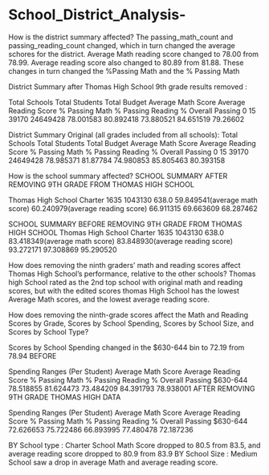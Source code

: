 # School_District_Analysis-
How is the district summary affected?
The passing_math_count and passing_reading_count changed, which in turn changed the average schores for the district. Average Math reading score changed to 78.00 from 78.99. Average reading score also changed to 80.89 from 81.88. These changes in turn changed the %Passing Math and the % Passing Math 

District Summary after Thomas High School 9th grade results removed : 

Total Schools	Total Students	Total Budget	Average Math Score	Average Reading Score	% Passing Math	% Passing Reading	% Overall Passing
0	        15	    39170	        24649428	        78.001583	      80.892418	        73.880521	            84.651519	        79.26602


District Summary Original (all grades included from all schools):
Total Schools	Total Students	Total Budget	Average Math Score	Average Reading Score	% Passing Math	% Passing Reading	% Overall Passing
0     	15	        39170	        24649428	      78.985371	      81.87784	        74.980853           	85.805463       	80.393158




How is the school summary affected?
SCHOOL SUMMARY AFTER REMOVING 9TH GRADE FROM THOMAS HIGH SCHOOL

Thomas High School	Charter	1635	1043130	638.0	59.849541(average math score)	60.240979(average reading score)	66.911315	69.663609	68.287462

SCHOOL SUMMARY BEFORE REMOVING 9TH GRADE FROM THOMAS HIGH SCHOOL
Thomas High School	Charter	1635	1043130	638.0	83.418349(average math score)	83.848930(average reading score)	93.272171	97.308869	95.290520


How does removing the ninth graders’ math and reading scores affect Thomas High School’s performance, relative to the other schools?
Thomas high School rated as the 2nd top school with original math and reading scores, but with the edited scores thomas High School has the lowest Average Math scores, and the lowest average reading score. 

How does removing the ninth-grade scores affect the Math and Reading Scores by Grade, Scores by School Spending, Scores by School Size, and Scores by School Type? 


Scores by School Spending changed in the $630-644 bin to 72.19 from 78.94
BEFORE 
	                              
 Spending Ranges (Per Student)      Average Math Score	Average Reading Score	% Passing Math	% Passing Reading   	% Overall Passing
	$630-644	                              78.518855	        81.624473	            73.484209	        84.391793 	        78.938001
AFTER REMOVING 9TH GRADE THOMAS HIGH DATA 

Spending Ranges (Per Student)      Average Math Score	Average Reading Score	% Passing Math	% Passing Reading   	% Overall Passing
$630-644	                            72.626653	              75.722486	        66.893995     	77.480478	              72.187236

BY School type : Charter School Math Score dropped to 80.5 from 83.5, and average reading score dropped to 80.9 from 83.9
BY School Size : Medium School saw a drop in average Math and average reading score. 
